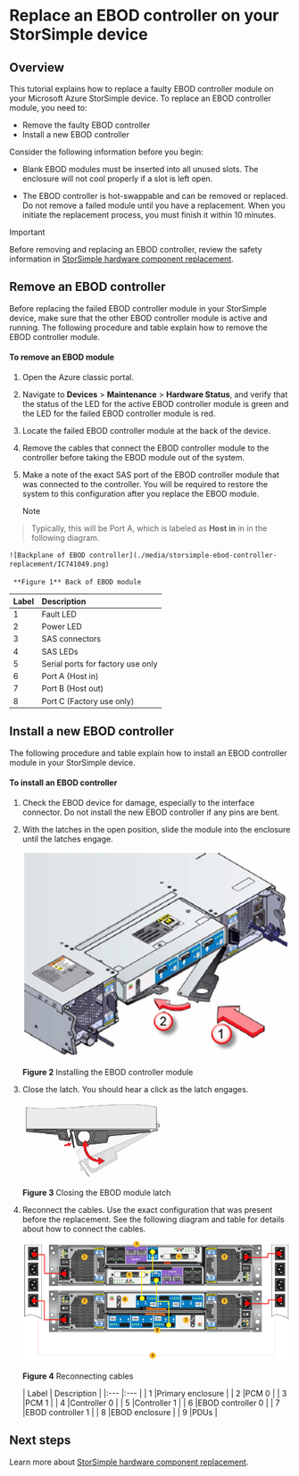 <properties 
   pageTitle="Replace a StorSimple EBOD controller | Microsoft Azure"
   description="Explains how to remove and replace one or both EBOD controllers on a StorSimple 8600 device."
   services="storsimple"
   documentationCenter=""
   authors="alkohli"
   manager="carolz"
   editor="" />

<tags 
   ms.service="storsimple"
   ms.devlang="NA"
   ms.topic="article"
   ms.tgt_pltfrm="NA"
   ms.workload="TBD"
   ms.date="12/02/2015"
   ms.author="alkohli" />

# Replace an EBOD controller on your StorSimple device
## Overview
This tutorial explains how to replace a faulty EBOD controller module on your Microsoft Azure StorSimple device. To replace an EBOD controller module, you need to:

* Remove the faulty EBOD controller
* Install a new EBOD controller

Consider the following information before you begin:

* Blank EBOD modules must be inserted into all unused slots. The enclosure will not cool properly if a slot is left open.

* The EBOD controller is hot-swappable and can be removed or replaced. Do not remove a failed module until you have a replacement. When you initiate the replacement process, you must finish it within 10 minutes.


> [!IMPORTANT]
> Before removing and replacing an EBOD controller, review the safety information in [StorSimple hardware component replacement](storsimple-hardware-component-replacement.md).
> 
> 
## Remove an EBOD controller
Before replacing the failed EBOD controller module in your StorSimple device, make sure that the other EBOD controller module is active and running. The following procedure and table explain how to remove the EBOD controller module.

#### To remove an EBOD module
1. Open the Azure classic portal.

2. Navigate to **Devices** > **Maintenance** > **Hardware Status**, and verify that the status of the LED for the active EBOD controller module is green and the LED for the failed EBOD controller module is red.

3. Locate the failed EBOD controller module at the back of the device.

4. Remove the cables that connect the EBOD controller module to the controller before taking the EBOD module out of the system.

5. Make a note of the exact SAS port of the EBOD controller module that was connected to the controller. You will be required to restore the system to this configuration after you replace the EBOD module. 

   > [!NOTE]
> Typically, this will be Port A, which is labeled as **Host in** in in the following diagram.
> 
> 
    ![Backplane of EBOD controller](./media/storsimple-ebod-controller-replacement/IC741049.png)

     **Figure 1** Back of EBOD module

   | Label | Description |
|:--- |:--- |
| 1 |Fault LED |
| 2 |Power LED |
| 3 |SAS connectors |
| 4 |SAS LEDs |
| 5 |Serial ports for factory use only |
| 6 |Port A (Host in) |
| 7 |Port B (Host out) |
| 8 |Port C (Factory use only) |


## Install a new EBOD controller
The following procedure and table explain how to install an EBOD controller module in your StorSimple device.

#### To install an EBOD controller
1. Check the EBOD device for damage, especially to the interface connector. Do not install the new EBOD controller if any pins are bent.

2. With the latches in the open position, slide the module into the enclosure until the latches engage.

    ![Installing EBOD controller](./media/storsimple-ebod-controller-replacement/IC741050.png)

    **Figure 2** Installing the EBOD controller module

3. Close the latch. You should hear a click as the latch engages.

    ![Releasing EBOD latch](./media/storsimple-ebod-controller-replacement/IC741047.png)

    **Figure 3** Closing the EBOD module latch

4. Reconnect the cables. Use the exact configuration that was present before the replacement. See the following diagram and table for details about how to connect the cables.

    ![Cable your 4U device for power](./media/storsimple-ebod-controller-replacement/IC770723.png)

    **Figure 4**  Reconnecting cables

   | Label | Description |
|:--- |:--- |
| 1 |Primary enclosure |
| 2 |PCM 0 |
| 3 |PCM 1 |
| 4 |Controller 0 |
| 5 |Controller 1 |
| 6 |EBOD controller 0 |
| 7 |EBOD controller 1 |
| 8 |EBOD enclosure |
| 9 |PDUs |


## Next steps
Learn more about [StorSimple hardware component replacement](storsimple-hardware-component-replacement.md).

